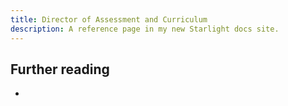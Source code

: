 ```yaml
---
title: Director of Assessment and Curriculum
description: A reference page in my new Starlight docs site.
---
```




## Further reading
- 